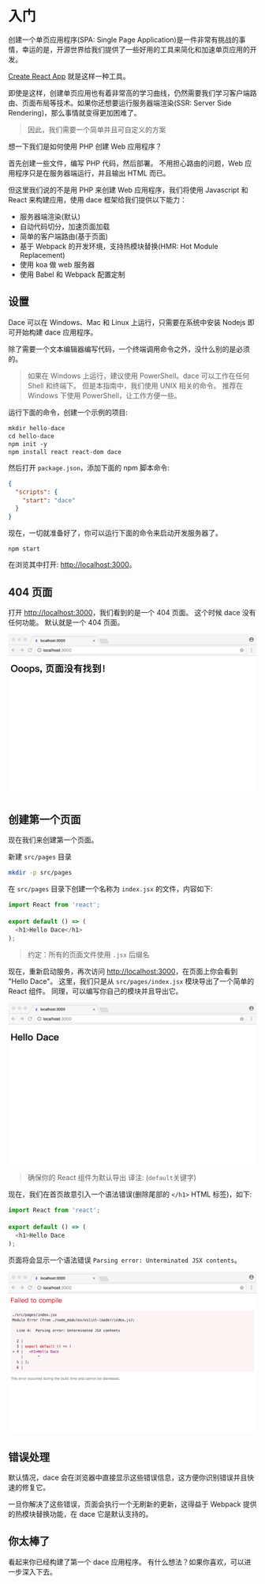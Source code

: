 # 入门

创建一个单页应用程序(SPA: Single Page Application)是一件非常有挑战的事情，幸运的是，开源世界给我们提供了一些好用的工具来简化和加速单页应用的开发。

[Create React App](https://github.com/facebookincubator/create-react-app) 就是这样一种工具。

即使是这样，创建单页应用也有着非常高的学习曲线，仍然需要我们学习客户端路由、页面布局等技术。如果你还想要运行服务器端渲染(SSR: Server Side Rendering)，那么事情就变得更加困难了。

> 因此，我们需要一个简单并且可自定义的方案

想一下我们是如何使用 PHP 创建 Web 应用程序？

首先创建一些文件，编写 PHP 代码，然后部署。 不用担心路由的问题，Web 应用程序只是在服务器端运行，并且输出 HTML 而已。

但这里我们说的不是用 PHP 来创建 Web 应用程序，我们将使用 Javascript 和 React 来构建应用，使用 dace 框架给我们提供以下能力：

- 服务器端渲染(默认)
- 自动代码切分，加速页面加载
- 简单的客户端路由(基于页面)
- 基于 Webpack 的开发环境，支持热模块替换(HMR: Hot Module Replacement)
- 使用 koa 做 web 服务器
- 使用 Babel 和 Webpack 配置定制

## 设置

Dace 可以在 Windows、Mac 和 Linux 上运行，只需要在系统中安装 Nodejs 即可开始构建 dace 应用程序。

除了需要一个文本编辑器编写代码，一个终端调用命令之外，没什么别的是必须的。

> 如果在 Windows 上运行，建议使用 PowerShell。dace 可以工作在任何 Shell 和终端下。 但是本指南中，我们使用 UNIX 相关的命令。
> 推荐在 Windows 下使用 PowerShell，让工作方便一些。

运行下面的命令，创建一个示例的项目:

```shell
mkdir hello-dace
cd hello-dace
npm init -y
npm install react react-dom dace
```

然后打开 `package.json`，添加下面的 npm 脚本命令:

```json
{
  "scripts": {
    "start": "dace"
  }
}
```

现在，一切就准备好了，你可以运行下面的命令来启动开发服务器了。

```shell
npm start
```

在浏览其中打开: [http://localhost:3000](http://localhost:3000)。

## 404 页面

打开 [http://localhost:3000](http://localhost:3000)，我们看到的是一个 404 页面。 这个时候 dace 没有任何功能。 默认就是一个 404 页面。

![404 Page](images/01.404.png)

## 创建第一个页面

现在我们来创建第一个页面。

新建 `src/pages` 目录
```sh
mkdir -p src/pages
```

在 `src/pages` 目录下创建一个名称为 `index.jsx` 的文件，内容如下:

```js
import React from 'react';

export default () => (
  <h1>Hello Dace</h1>
);
```

> 约定：所有的页面文件使用 `.jsx` 后缀名

现在，重新启动服务，再次访问 [http://localhost:3000](http://localhost:3000)，在页面上你会看到 "Hello Dace"。 这里，我们只是从 `src/pages/index.jsx` 模块导出了一个简单的 React 组件。 同理，可以编写你自己的模块并且导出它。

![index Page](images/01.hello.png)

> 确保你的 React 组件为默认导出
> 译注: (`default`关键字)

现在，我们在首页故意引入一个语法错误(删除尾部的 `</h1>` HTML 标签)，如下:

```js
import React from 'react';

export default () => (
  <h1>Hello Dace
);
```

页面将会显示一个语法错误 `Parsing error: Unterminated JSX contents`。

![error Page](images/01.error.png)

## 错误处理

默认情况，dace 会在浏览器中直接显示这些错误信息，这方便你识别错误并且快速的修复它。

一旦你解决了这些错误，页面会执行一个无刷新的更新，这得益于 Webpack 提供的热模块替换功能，在 dace 它是默认支持的。

## 你太棒了

看起来你已经构建了第一个 dace 应用程序。 有什么想法？如果你喜欢，可以进一步深入下去。
